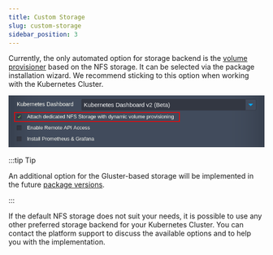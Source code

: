 ```yaml
---
title: Custom Storage
slug: custom-storage
sidebar_position: 3
---
```


<!-- ## Kubernetes Cluster: Custom Storage -->

Currently, the only automated option for storage backend is the [volume provisioner](/kubernetes-hosting/persistent-data/volume-provisioner) based on the NFS storage. It can be selected via the package installation wizard. We recommend sticking to this option when working with the Kubernetes Cluster.

<div style={{
    display:'flex',
    justifyContent: 'center',
    margin: '0 0 1rem 0'
}}>

![Locale Dropdown](./img/CustomStorage/01-kubernetes-cluster-add-nfs-storage.png)

</div>

:::tip Tip

An additional option for the Gluster-based storage will be implemented in the future [package versions](/kubernetes-hosting/kubernetes-cluster/cluster-versions).

:::

If the default NFS storage does not suit your needs, it is possible to use any other preferred storage backend for your Kubernetes Cluster. You can contact the platform support to discuss the available options and to help you with the implementation.
